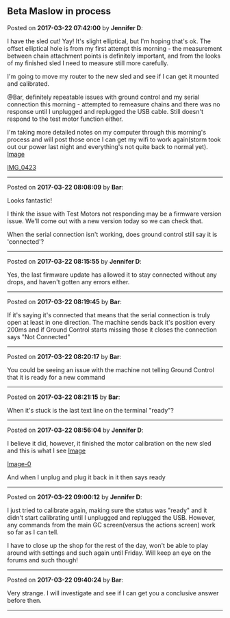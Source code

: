 ## Beta Maslow in process
Posted on **2017-03-22 07:42:00** by **Jennifer D**:

I have the sled cut! Yay! It's slight elliptical, but I'm hoping that's ok. The offset elliptical hole is from my first attempt this morning - the measurement between chain attachment points is definitely important, and from the looks of my finished sled I need to measure still more carefully. 



I'm going to move my router to the new sled and see if I can get it mounted and calibrated. 



@Bar, definitely repeatable issues with ground control and my serial connection this morning - attempted to remeasure chains and there was no response until I unplugged and replugged the USB cable. Still doesn't respond to the test motor function either. 



I'm taking more detailed notes on my computer through this morning's process and will post those once I can get my wifi to work again(storm took out our power last night and everything's not quite back to normal yet).  [Image](/images/UU/u7/UUu7_image.jpg.jpg) 



 [IMG_0423](/images/DQ/pZ/DQpZ_img_0423.jpg.jpg)

---

Posted on **2017-03-22 08:08:09** by **Bar**:

Looks fantastic!



I think the issue with Test Motors not responding may be a firmware version issue. We'll come out with a new version today so we can check that.



When the serial connection isn't working, does ground control still say it is 'connected'?

---

Posted on **2017-03-22 08:15:55** by **Jennifer D**:

Yes, the last firmware update has allowed it to stay connected without any drops, and haven't gotten any errors either.

---

Posted on **2017-03-22 08:19:45** by **Bar**:

If it's saying it's connected that means that the serial connection is truly open at least in one direction. The machine sends back it's position every 200ms and if Ground Control starts missing those it closes the connection says "Not Connected"

---

Posted on **2017-03-22 08:20:17** by **Bar**:

You could be seeing an issue with the machine not telling Ground Control that it is ready for a new command

---

Posted on **2017-03-22 08:21:15** by **Bar**:

When it's stuck is the last text line on the terminal "ready"?

---

Posted on **2017-03-22 08:56:04** by **Jennifer D**:

I believe it did, however, it finished the motor calibration on the new sled and this is what I see  [Image](/images/UP/J3/UPJ3_image.jpg.jpg) 



 [Image-0](/images/XR/il/XRil_file_0image.jpg.jpg)



And when I unplug and plug it back in it then says ready

---

Posted on **2017-03-22 09:00:12** by **Jennifer D**:

I just tried to calibrate again, making sure the status was "ready" and it didn't start calibrating until I unplugged and replugged the USB. However, any commands from the main GC screen(versus the actions screen) work so far as I can tell. 



I have to close up the shop for the rest of the day, won't be able to play around with settings and such again until Friday. Will keep an eye on the forums and such though!

---

Posted on **2017-03-22 09:40:24** by **Bar**:

Very strange. I will investigate and see if I can get you a conclusive answer before then.

---


